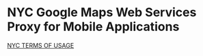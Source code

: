 # NYC Google Maps Web Services Proxy for Mobile Applications

[NYC TERMS OF USAGE](https://github.com/oguzhnatly/googlemaps-web-proxy-for-mobile/blob/0909c94de0fd191ffc7350185cabbe6af8bed2ab/gopath/src/nyc-subway/data/NYC_TERMS_OF_USE)
